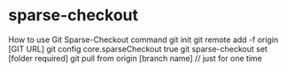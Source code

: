 # sparse-checkout

How to use Git Sparse-Checkout command 
git init
git remote add -f origin [GIT URL]
git config core.sparseCheckout true
git sparse-checkout set [folder required]
git pull from origin [branch name] // just for one time
